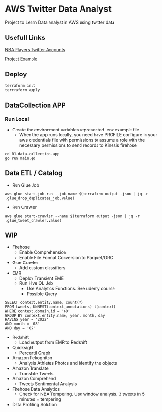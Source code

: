 # AWS Twitter Data Analyst
Project to Learn Data analyst in AWS using twitter data

## Usefull Links

[NBA Players Twitter Accounts](https://www.basketball-reference.com/friv/twitter.html)

[Project Example](https://medium.com/fernando-pereiro/analyzing-twitter-on-real-time-with-aws-big-data-and-machine-learning-services-1fa888f962cf)


## Deploy

```bash
terraform init
terrraform apply
```

## DataCollection APP

### Run Local

* Create the environment variables represented .env.example file
  * When the app runs locally, you need have PROFILE configure in your aws credentials file with permissions to assume a role with the necessary permissions to send records to Kinesis firehose

```shell
cd 01-data-collection-app
go run main.go
```

## Data ETL / Catalog

* Run Glue Job

```shell
aws glue start-job-run --job-name $(terraform output -json | jq -r .glue_drop_duplicates_job.value)
```

* Run Crawler

```shell
aws glue start-crawler --name $(terraform output -json | jq -r .glue_tweet_crawler.value)
```

## WIP

* Firehose
  * Enable Comprehension 
  * Enable File Format Conversion to Parquet/ORC
* Glue Crawler
  * Add custom classifiers
* EMR 
  * Deploy Transient EME
  * Run Hive QL Job
    * Use Analytics Functions. See udemy course 
    * Possible Query

```hiveql
SELECT context.entity.name, count(*)
FROM tweets, UNNEST(context_annotations) t(context)
WHERE context.domain.id = '60'
GROUP BY context.entity.name, year, month, day
HAVING year = '2022'
AND month = '08'
AND day = '05'
```
* Redshift
  * Load output from EMR to Redshift
* Quicksight
  * Percentil Graph
* Amazon Rekogniton
  * Analysis Athletes Photos and identify the objects
* Amazon Translate
  * Translate Tweets
* Amazon Comprehend
  * Tweets Sentimental Analysis
* Firehose Data Analytics
  * Check for NBA Tempering. Use window analysis. 3 tweets in 5 minutes = tempering
* Data Profiling Solution